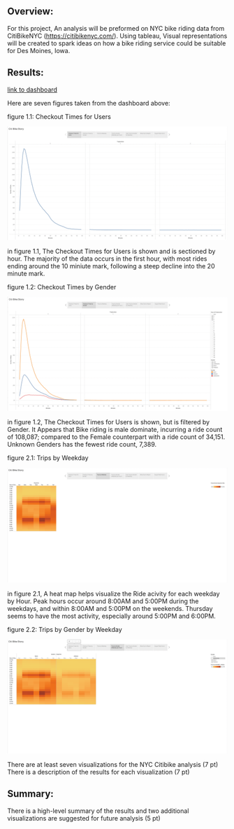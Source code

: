 ## Overview: 
For this project, An analysis will be preformed on NYC bike riding data from CitiBikeNYC (https://citibikenyc.com/). Using tableau, Visual representations
will be created to spark ideas on how a bike riding service could be suitable for Des Moines, Iowa.

## Results:
[link to dashboard](https://public.tableau.com/app/profile/caleb2981/viz/NYCCitiBIkeDatavisualized/CitiBikeStory?publish=yes)

Here are seven figures taken from the dashboard above: 

figure 1.1: Checkout Times for Users

!["Checkout_Times_for_Users"](https://github.com/Calebmkelly/bikesharing/blob/main/Images/Checkout_Times_for_Users.png)

in figure 1.1, The Checkout Times for Users is shown and is sectioned by hour. The majority of the data occurs in the first hour, with most rides ending around the 10 miniute mark, following a steep decline into the 20 minute mark.

figure 1.2: Checkout Times by Gender

!["Checkout_Times_by_Gender"](https://github.com/Calebmkelly/bikesharing/blob/main/Images/Checkout_Times_by_Gender.png)

in figure 1.2, The Checkout Times for Users is shown, but is filtered by Gender. It Appears that Bike riding is male dominate, incurring a ride count of 108,087; compared to the Female counterpart with a ride count of 34,151. Unknown Genders has the fewest ride count, 7,389.

figure 2.1: Trips by Weekday

!["Trips_by_Weekday"](https://github.com/Calebmkelly/bikesharing/blob/main/Images/Trips_by_Weekday.png)

in figure 2.1, A heat map helps visualize the Ride acivity for each weekday by Hour. Peak hours occur around 8:00AM and 5:00PM during the weekdays, and within 8:00AM and 5:00PM on the weekends. Thursday seems to have the most activity, especially around 5:00PM and 6:00PM.

figure 2.2: Trips by Gender by Weekday

!["Trips_by_Gender_(Weekday per hour)"](https://github.com/Calebmkelly/bikesharing/blob/main/Images/Trips_by_Gender_(Weekday%20per%20hour).png)

There are at least seven visualizations for the NYC Citibike analysis (7 pt)
There is a description of the results for each visualization (7 pt)
## Summary:
There is a high-level summary of the results and two additional visualizations are suggested for future analysis (5 pt)
